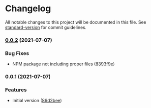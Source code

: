 # Changelog

All notable changes to this project will be documented in this file. See [standard-version](https://github.com/conventional-changelog/standard-version) for commit guidelines.

### [0.0.2](https://github.com/nonara/ts-helpers/compare/v0.0.1...v0.0.2) (2021-07-07)


### Bug Fixes

* NPM package not including proper files ([8393f9e](https://github.com/nonara/ts-helpers/commit/8393f9ece57e15654995968dfe216901dd885702))

### 0.0.1 (2021-07-07)


### Features

* Initial version ([86d2bee](https://github.com/nonara/ts-helpers/commit/86d2beecf56aef70aa629c43680df05c1eddd7ec))
